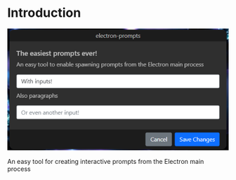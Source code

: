 
# Introduction
![Logo](../../static/img/prompt-screenshot.png)

An easy tool for creating interactive prompts from the Electron main process

